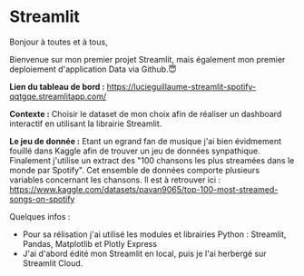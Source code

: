 # Streamlit

Bonjour à toutes et à tous, 

Bienvenue sur mon premier projet Streamlit, mais également mon premier deploiement d'application Data via Github.😇

**Lien du tableau de bord :** https://lucieguillaume-streamlit-spotify-qqtgqe.streamlitapp.com/

**Contexte :** Choisir le dataset de mon choix afin de réaliser un dashboard interactif en utilisant la librairie Streamlit. 

**Le jeu de donnée :** Etant un egrand fan de musique j'ai bien évidmement fouillé dans Kaggle afin de trouver un jeu de données synpathique. Finalement j'utilise un extract des "100 chansons les plus streamées dans le monde par Spotify". Cet ensemble de données comporte plusieurs variables concernant les chansons. 
Il est à retrouver ici : https://www.kaggle.com/datasets/pavan9065/top-100-most-streamed-songs-on-spotify

Quelques infos :
- Pour sa rélisation j'ai utilisé les modules et librairies Python : Streamlit, Pandas, Matplotlib et Plotly Express
- J'ai d'abord édité mon Streamlit en local, puis je l'ai herbergé sur Streamlit Cloud.
